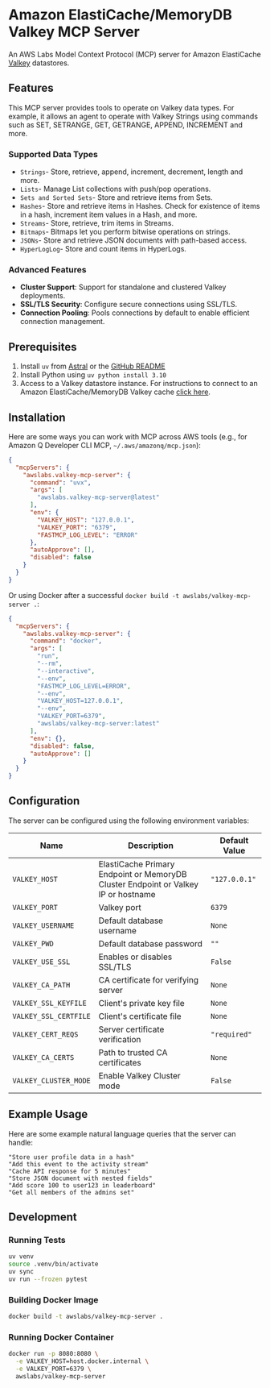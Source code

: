 # Amazon ElastiCache/MemoryDB Valkey MCP Server

An AWS Labs Model Context Protocol (MCP) server for Amazon ElastiCache [Valkey](https://valkey.io/) datastores.

## Features
This MCP server provides tools to operate on Valkey data types. For example, it allows an agent to operate with Valkey Strings using commands such as SET, SETRANGE, GET, GETRANGE, APPEND, INCREMENT and more.

### Supported Data Types
- `Strings`- Store, retrieve, append, increment, decrement, length and more.
- `Lists`- Manage List collections with push/pop operations.
- `Sets and Sorted Sets`- Store and retrieve items from Sets.
- `Hashes`- Store and retrieve items in Hashes. Check for existence of items in a hash, increment item values in a Hash, and more.
- `Streams`- Store, retrieve, trim items in Streams.
- `Bitmaps`- Bitmaps let you perform bitwise operations on strings.
- `JSONs`- Store and retrieve JSON documents with path-based access.
- `HyperLogLog`- Store and count items in HyperLogs.

### Advanced Features
- **Cluster Support**: Support for standalone and clustered Valkey deployments.
- **SSL/TLS Security**: Configure secure connections using SSL/TLS.
- **Connection Pooling**: Pools connections by default to enable efficient connection management.

## Prerequisites

1. Install `uv` from [Astral](https://docs.astral.sh/uv/getting-started/installation/) or the [GitHub README](https://github.com/astral-sh/uv#installation)
2. Install Python using `uv python install 3.10`
3. Access to a Valkey datastore instance. For instructions to connect to an Amazon ElastiCache/MemoryDB Valkey cache [click here](ELASTICACHECONNECT.md).


## Installation

Here are some ways you can work with MCP across AWS tools (e.g., for Amazon Q Developer CLI MCP, `~/.aws/amazonq/mcp.json`):

```json
{
  "mcpServers": {
    "awslabs.valkey-mcp-server": {
      "command": "uvx",
      "args": [
        "awslabs.valkey-mcp-server@latest"
      ],
      "env": {
        "VALKEY_HOST": "127.0.0.1",
        "VALKEY_PORT": "6379",
        "FASTMCP_LOG_LEVEL": "ERROR"
      },
      "autoApprove": [],
      "disabled": false
    }
  }
}
```

Or using Docker after a successful `docker build -t awslabs/valkey-mcp-server .`:

```json
{
  "mcpServers": {
    "awslabs.valkey-mcp-server": {
      "command": "docker",
      "args": [
        "run",
        "--rm",
        "--interactive",
        "--env",
        "FASTMCP_LOG_LEVEL=ERROR",
        "--env",
        "VALKEY_HOST=127.0.0.1",
        "--env",
        "VALKEY_PORT=6379",
        "awslabs/valkey-mcp-server:latest"
      ],
      "env": {},
      "disabled": false,
      "autoApprove": []
    }
  }
}
```

## Configuration

The server can be configured using the following environment variables:

| Name | Description | Default Value |
|------|-------------|---------------|
| `VALKEY_HOST` | ElastiCache Primary Endpoint or MemoryDB Cluster Endpoint or Valkey IP or hostname | `"127.0.0.1"` |
| `VALKEY_PORT` | Valkey port | `6379` |
| `VALKEY_USERNAME` | Default database username | `None` |
| `VALKEY_PWD` | Default database password | `""` |
| `VALKEY_USE_SSL` | Enables or disables SSL/TLS | `False` |
| `VALKEY_CA_PATH` | CA certificate for verifying server | `None` |
| `VALKEY_SSL_KEYFILE` | Client's private key file | `None` |
| `VALKEY_SSL_CERTFILE` | Client's certificate file | `None` |
| `VALKEY_CERT_REQS` | Server certificate verification | `"required"` |
| `VALKEY_CA_CERTS` | Path to trusted CA certificates | `None` |
| `VALKEY_CLUSTER_MODE` | Enable Valkey Cluster mode | `False` |

## Example Usage

Here are some example natural language queries that the server can handle:

```
"Store user profile data in a hash"
"Add this event to the activity stream"
"Cache API response for 5 minutes"
"Store JSON document with nested fields"
"Add score 100 to user123 in leaderboard"
"Get all members of the admins set"
```

## Development

### Running Tests
```bash
uv venv
source .venv/bin/activate
uv sync
uv run --frozen pytest
```

### Building Docker Image
```bash
docker build -t awslabs/valkey-mcp-server .
```

### Running Docker Container
```bash
docker run -p 8080:8080 \
  -e VALKEY_HOST=host.docker.internal \
  -e VALKEY_PORT=6379 \
  awslabs/valkey-mcp-server
```
